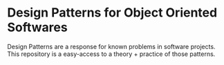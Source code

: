 # Design Patterns for Object Oriented Softwares
Design Patterns are a response for known problems in software projects. This repository is a easy-access to a theory + practice of those patterns.
